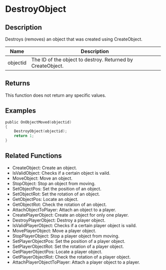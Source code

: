 # DestroyObject

## Description

Destroys (removes) an object that was created using CreateObject.

| Name     | Description                                                |
| -------- | ---------------------------------------------------------- |
| objectid | The ID of the object to destroy. Returned by CreateObject. |

## Returns

This function does not return any specific values.

## Examples

```c
public OnObjectMoved(objectid)
{
    DestroyObject(objectid);
    return 1;
}
```

## Related Functions

- CreateObject: Create an object.
- IsValidObject: Checks if a certain object is vaild.
- MoveObject: Move an object.
- StopObject: Stop an object from moving.
- SetObjectPos: Set the position of an object.
- SetObjectRot: Set the rotation of an object.
- GetObjectPos: Locate an object.
- GetObjectRot: Check the rotation of an object.
- AttachObjectToPlayer: Attach an object to a player.
- CreatePlayerObject: Create an object for only one player.
- DestroyPlayerObject: Destroy a player object.
- IsValidPlayerObject: Checks if a certain player object is vaild.
- MovePlayerObject: Move a player object.
- StopPlayerObject: Stop a player object from moving.
- SetPlayerObjectPos: Set the position of a player object.
- SetPlayerObjectRot: Set the rotation of a player object.
- GetPlayerObjectPos: Locate a player object.
- GetPlayerObjectRot: Check the rotation of a player object.
- AttachPlayerObjectToPlayer: Attach a player object to a player.
